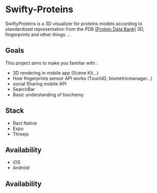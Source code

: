 # Swifty-Proteins

SwiftyProteins is a 3D visualizer for proteins models according to standardized representation from the PDB
[(Protein Data Bank)](https://www.rcsb.org/) 3D, fingerprints and other things ...  


## Goals

This project aims to make you familiar with :
- 3D rendering in mobile app (Scene Kit...)
- How fingerprints sensor API works (TouchID, biometricmanager...)
- social Sharing mobile API
- SearchBar
- Basic understanding of biochemy

## Stack
- Ract Native
- Expo
- Threejs

## Availability
- iOS
- Android

## Availability